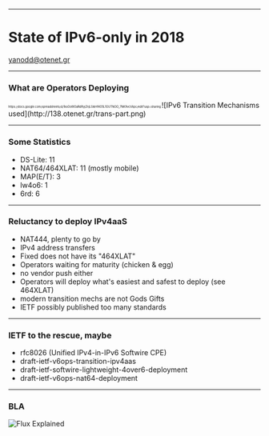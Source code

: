 
---
# State of IPv6-only in 2018
yanodd@otenet.gr

---
### What are Operators Deploying
<span style="font-size:0.4em">
https://docs.google.com/spreadsheets/d/1ksOoWOaRdRyjZnjLSikHf4O5L1OUTNOO_7NK9vcVApc/edit?usp=sharing
</span>
![IPv6 Transition Mechanisms used](http://138.otenet.gr/trans-part.png)

---
### Some Statistics

- DS-Lite:       11
- NAT64/464XLAT: 11 (mostly mobile)
- MAP(E/T):      3
- lw4o6:         1
- 6rd:           6

---
### Reluctancy to deploy IPv4aaS

- NAT444, plenty to go by
- IPv4 address transfers
- Fixed does not have its "464XLAT"
- Operators waiting for maturity (chicken & egg)
- no vendor push either
- Operators will deploy what's easiest and safest to deploy (see 464XLAT)
- modern transition mechs are not Gods Gifts
- IETF possibly published too many standards

---
### IETF to the rescue, maybe

- rfc8026 (Unified IPv4-in-IPv6 Softwire CPE)
- draft-ietf-v6ops-transition-ipv4aas
- draft-ietf-softwire-lightweight-4over6-deployment
- draft-ietf-v6ops-nat64-deployment

---
### BLA
![Flux Explained](https://facebook.github.io/flux/img/flux-simple-f8-diagram-explained-1300w.png)
